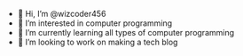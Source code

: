 - 👋 Hi, I’m @wizcoder456
- 👀 I’m interested in computer programming
- 🌱 I’m currently learning all types of computer programming
- 💞️ I’m looking to work on making a tech blog


<!---
wizcoder456/wizcoder456 is a ✨ special ✨ repository because its `README.md` (this file) appears on your GitHub profile.
You can click the Preview link to take a look at your changes.
--->
